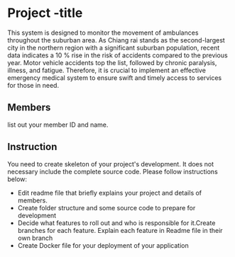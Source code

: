 # Project -title
This system is designed to monitor the movement of ambulances throughout the suburban area. As Chiang rai stands as the second-largest city in the northern region with a significant suburban population, recent data indicates a 10 % rise in the risk of accidents compared to the previous year. Motor vehicle accidents top the list, followed by chronic paralysis, illness, and fatigue. Therefore, it is crucial to implement an effective emergency medical system to ensure swift and timely access to services for those in need.
## Members
list out your member ID and name.

## Instruction
You need to create skeleton of your project's development. It does not necessary include the complete source code. Please follow instructions below:
- Edit readme file that briefly explains your project and details of members.​ 
- Create folder structure and some source code to prepare for development
- Decide what features to roll out and who is responsible for it.​ Create branches for each feature. Explain each feature in Readme file in their own branch​ 
- Create Docker file for your deployment of your application 
